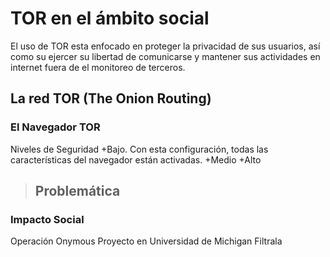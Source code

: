 TOR en el ámbito social
=======================

El uso de TOR esta enfocado en proteger la privacidad de sus usuarios, así como su 
ejercer su libertad de comunicarse y mantener sus actividades en internet fuera de el 
monitoreo de terceros.

La red TOR (The Onion Routing) 
------------------------------------------
### El Navegador TOR

Niveles de Seguridad
+Bajo. Con esta configuración, todas las características del navegador están activadas.
+Medio
+Alto
>## Problemática
>
>
>
### Impacto Social
Operación Onymous
Proyecto en Universidad de Michigan
Filtrala
